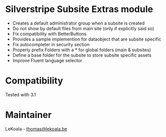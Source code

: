 Silverstripe Subsite Extras module
==================================

- Creates a default administrator group when a subsite is created
- Do not show by default files from main site (only if explicitly said so)
- Fix compatibility with BetterButtons
- Provides a sample implemention for dataobject that are subsite specific
- Fix autocompleter in security section
- Properly prefix Folders with a * for global folders (main & subsites)
- Define a base folder for the subsite to store subsite specific assets
- Improve Fluent language selector

Compatibility
=============
Tested with 3.1

Maintainer
==========
LeKoala - thomas@lekoala.be
